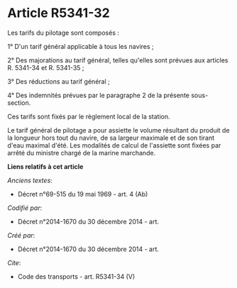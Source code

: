 # Article R5341-32

Les tarifs du pilotage sont composés : 

1° D'un tarif général applicable à tous les navires ; 

2° Des majorations au tarif général, telles qu'elles sont prévues aux articles R. 5341-34 et R. 5341-35 ; 

3° Des réductions au tarif général ; 

4° Des indemnités prévues par le paragraphe 2 de la présente sous-section. 

Ces tarifs sont fixés par le règlement local de la station. 

Le tarif général de pilotage a pour assiette le volume résultant du produit de la longueur hors tout du navire, de sa largeur
maximale et de son tirant d'eau maximal d'été. Les modalités de calcul de l'assiette sont fixées par arrêté du ministre
chargé de la marine marchande.

**Liens relatifs à cet article**

_Anciens textes_:

  - Décret n°69-515 du 19 mai 1969 - art. 4 (Ab)

_Codifié par_:

  - Décret n°2014-1670 du 30 décembre 2014 - art.

_Créé par_:

  - Décret n°2014-1670 du 30 décembre 2014 - art.

_Cite_:

  - Code des transports - art. R5341-34 (V)
